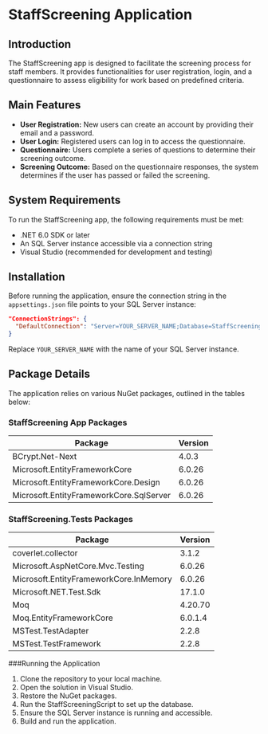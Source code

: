 # StaffScreening Application
## Introduction
The StaffScreening app is designed to facilitate the screening process for staff members. It provides functionalities for user registration, login, and a questionnaire to assess eligibility for work based on predefined criteria.

## Main Features
- **User Registration:** New users can create an account by providing their email and a password.
- **User Login:** Registered users can log in to access the questionnaire.
- **Questionnaire:** Users complete a series of questions to determine their screening outcome.
- **Screening Outcome:** Based on the questionnaire responses, the system determines if the user has passed or failed the screening.

## System Requirements
To run the StaffScreening app, the following requirements must be met:
- .NET 6.0 SDK or later
- An SQL Server instance accessible via a connection string
- Visual Studio (recommended for development and testing)

## Installation
Before running the application, ensure the connection string in the `appsettings.json` file points to your SQL Server instance:

```json
"ConnectionStrings": {
  "DefaultConnection": "Server=YOUR_SERVER_NAME;Database=StaffScreening;Integrated Security=SSPI;Encrypt=True;TrustServerCertificate=True;"
}
```

Replace `YOUR_SERVER_NAME` with the name of your SQL Server instance.

## Package Details
The application relies on various NuGet packages, outlined in the tables below:

### StaffScreening App Packages

| Package                                 | Version |
|-----------------------------------------|---------|
| BCrypt.Net-Next                         | 4.0.3   |
| Microsoft.EntityFrameworkCore           | 6.0.26  |
| Microsoft.EntityFrameworkCore.Design    | 6.0.26  |
| Microsoft.EntityFrameworkCore.SqlServer | 6.0.26  |

### StaffScreening.Tests Packages

| Package                         | Version |
|---------------------------------|---------|
| coverlet.collector              | 3.1.2   |
| Microsoft.AspNetCore.Mvc.Testing | 6.0.26 |
| Microsoft.EntityFrameworkCore.InMemory | 6.0.26 |
| Microsoft.NET.Test.Sdk          | 17.1.0  |
| Moq                             | 4.20.70 |
| Moq.EntityFrameworkCore         | 6.0.1.4 |
| MSTest.TestAdapter              | 2.2.8   |
| MSTest.TestFramework            | 2.2.8   |

###Running the Application
1. Clone the repository to your local machine.
2. Open the solution in Visual Studio.
3. Restore the NuGet packages.
4. Run the StaffScreeningScript to set up the database.
5. Ensure the SQL Server instance is running and accessible.
6. Build and run the application.
